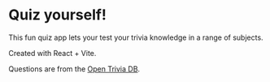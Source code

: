 # Quiz yourself!

This fun quiz app lets your test your trivia knowledge in a range of subjects.

Created with React + Vite.

Questions are from the [Open Trivia DB](https://opentdb.com/api_config.php).
